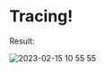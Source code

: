 # Tracing!

Result:


![2023-02-15 10 55 55](https://user-images.githubusercontent.com/71408259/218980382-d7c3a719-e5fa-4186-92a8-4519c7223174.jpg)
